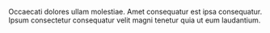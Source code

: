 Occaecati dolores ullam molestiae. Amet consequatur est ipsa consequatur. Ipsum consectetur consequatur velit magni tenetur quia ut eum laudantium.